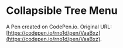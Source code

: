 # Collapsible Tree Menu

A Pen created on CodePen.io. Original URL: [https://codepen.io/rno1d/pen/VaaBxz](https://codepen.io/rno1d/pen/VaaBxz).

